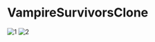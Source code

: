 # VampireSurvivorsClone

![1](https://github.com/user-attachments/assets/d1b786e6-90a2-439b-97b1-7a2de5201dab)
![2](https://github.com/user-attachments/assets/3f7a5b59-148e-4f61-b1c9-cd1e01c60828)
